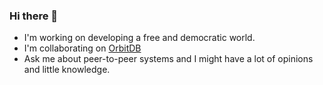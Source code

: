 ### Hi there 👋

- I'm working on developing a free and democratic world.
- I'm collaborating on [OrbitDB](https://github.com/orbitdb)
- Ask me about peer-to-peer systems and I might have a lot of opinions and little knowledge.

<!--
**CSDUMMI/CSDUMMI** is a ✨ _special_ ✨ repository because its `README.md` (this file) appears on your GitHub profile.

Here are some ideas to get you started:

- 🔭 I’m currently working on ...
- 🌱 I’m currently learning ...
- 👯 I’m looking to collaborate on ...
- 🤔 I’m looking for help with ...
- 💬 Ask me about ...
- 📫 How to reach me: ...
- 😄 Pronouns: ...
- ⚡ Fun fact: ...
-->
